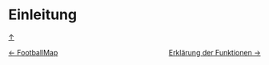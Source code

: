 <a id="top"></a>

# Einleitung

[↑](#top)


<div style="display: flex; justify-content: space-between;">
  <div>
    <a href="index.html">← FootballMap</a>
  </div>
  <div>
    <a href="funktionen.html">Erklärung der Funktionen →</a>
  </div>
</div>